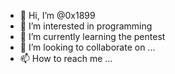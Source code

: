 - 👋 Hi, I’m @0x1899
- 👀 I’m interested in programming
- 🌱 I’m currently learning the pentest
- 💞️ I’m looking to collaborate on ...
- 📫 How to reach me ...

<!---
0x1899/0x1899 is a ✨ special ✨ repository because its `README.md` (this file) appears on your GitHub profile.
You can click the Preview link to take a look at your changes.
--->
